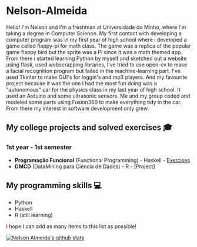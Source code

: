 # Nelson-Almeida 
Hello! I'm Nelson and I'm a freshman at Universidade do Minho, where I'm taking a degree in Computer Science.
My first contact with developing a computer program was in my first year of high school where i developed a game called flappy-pi for math class. The game was a replica of the popular game flappy bird but the sprite was a Pi since it was a math themed app. From there i started learning Python by myself and sketched out a website using flask, used webscrapping libraries, I've tried to use open-cv to make a facial recognition program but failed in the machine-learning part. I've used Tkinter to make GUI's for loggin's and mp3 players. And my favourite project because it was the one I had the most fun doing was a "autonomous" car for the physics class in my last year of high school. It used an Arduino and some ultrasonic sensors. Me and my group coded and modeled some parts using Fusion360 to make everything tidy in the car.
From there my interest in software development only grew.


## My college projects and solved exercises 🎓 
### 1st year - 1st semester 
- **Programação Funcional** (Functional Programming) - Haskell - [Exercises](https://github.com/NelsonAlmeida-18/UniversidadePF) 
- **DMCD** (DataMining para Ciência de Dados) - R - [Project] 

## My programming skills 💻 
- Python 
- Haskell 
- R (still learning) 

I hope I can add as many items to this list as possible!





[![Nelson Almeida's github stats](https://github-readme-stats.vercel.app/api?username=NelsonAlmeida-18)](https://github.com/anuraghazra/github-readme-stats)

